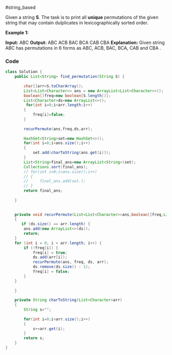 #string_based 

Given a string **S**. The task is to print all **unique** permutations of the given string that may contain dulplicates in lexicographically sorted order. 

**Example 1:**

**Input:** ABC
**Output:**
ABC ACB BAC BCA CAB CBA
**Explanation:**
Given string ABC has permutations in 6 
forms as ABC, ACB, BAC, BCA, CAB and CBA .
### Code

```java
class Solution {
    public List<String> find_permutation(String S) {
        
        char[]arr=S.toCharArray();
        List<List<Character>> ans = new ArrayList<List<Character>>();
        boolean[]freq=new boolean[S.length()];
        List<Character>ds=new ArrayList<>();
         for(int i=0;i<arr.length;i++)
        {
            freq[i]=false;
        }
        
        recurPermute(ans,freq,ds,arr);
        
        HashSet<String>set=new HashSet<>();
        for(int i=0;i<ans.size();i++)
        {
            set.add(charToString(ans.get(i)));
        }
        List<String>final_ans=new ArrayList<String>(set);
        Collections.sort(final_ans);
        // for(int i=0;i<ans.size();i++)
        // {
        //     final_ans.add(set.);
        // }
        return final_ans;
        
    }
    
    
    private void recurPermute(List<List<Character>>ans,boolean[]freq,List<Character>ds,char[]arr)
    {
       if (ds.size() == arr.length) {
        ans.add(new ArrayList<>(ds));
        return;
    }
    for (int i = 0; i < arr.length; i++) {
        if (!freq[i]) {
            freq[i] = true;
            ds.add(arr[i]);
            recurPermute(ans, freq, ds, arr);
            ds.remove(ds.size() - 1);
            freq[i] = false;
        }
    }
        
    }
    
    private String charToString(List<Character>arr)
    {
        String s="";
        
        for(int i=0;i<arr.size();i++)
        {
            s+=arr.get(i);
        }
        return s;
    }
}
```
